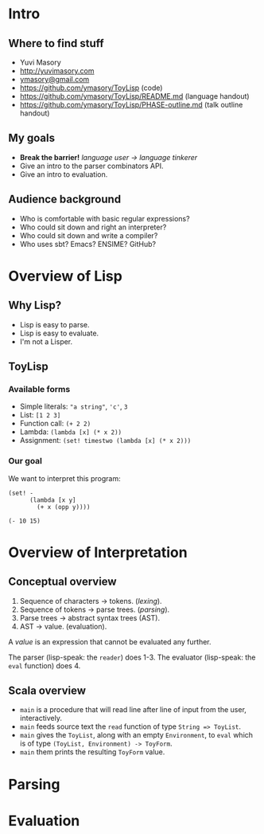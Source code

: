 # Intro #
## Where to find stuff ##
- Yuvi Masory
- http://yuvimasory.com
- ymasory@gmail.com
- https://github.com/ymasory/ToyLisp (code)
- https://github.com/ymasory/ToyLisp/README.md (language handout)
- https://github.com/ymasory/ToyLisp/PHASE-outline.md (talk outline handout)

## My goals ##
- **Break the barrier!** *language user -> language tinkerer*
- Give an intro to the parser combinators API.
- Give an intro to evaluation.

## Audience background ##
- Who is comfortable with basic regular expressions?
- Who could sit down and right an interpreter?
- Who could sit down and write a compiler?
- Who uses sbt? Emacs? ENSIME? GitHub?

# Overview of Lisp #
## Why Lisp? ##
- Lisp is easy to parse.
- Lisp is easy to evaluate.
- I'm not a Lisper.

## ToyLisp ##
### Available forms ###
- Simple literals: `"a string"`, `'c'`, `3`
- List: `[1 2 3]`
- Function call: `(+ 2 2)`
- Lambda: `(lambda [x] (* x 2))`
- Assignment: `(set! timestwo (lambda [x] (* x 2)))`

### Our goal ###
We want to interpret this program:

    (set! -
          (lambda [x y]
            (+ x (opp y))))

    (- 10 15)


# Overview of Interpretation #
## Conceptual overview ##
1. Sequence of characters -> tokens. (*lexing*).
2. Sequence of tokens -> parse trees. (*parsing*).
3. Parse trees -> abstract syntax trees (AST).
4. AST -> value. (evaluation).

A *value* is an expression that cannot be evaluated any further.

The parser (lisp-speak: the `reader`) does 1-3. The evaluator (lisp-speak: the `eval` function) does 4.

## Scala overview ##
- `main` is a procedure that will read line after line of input from the user, interactively.
- `main` feeds source text the `read` function of type `String => ToyList`.
- `main` gives the `ToyList`, along with an empty `Environment`, to `eval` which is of type `(ToyList, Environment) -> ToyForm`. 
- `main` them prints the resulting `ToyForm` value.

# Parsing #

# Evaluation #
